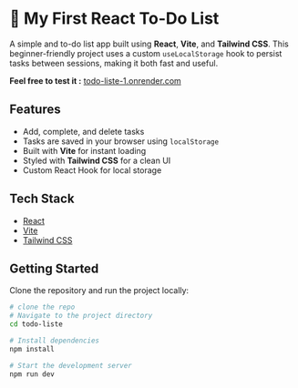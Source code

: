 # 📝 My First React To-Do List

A simple and  to-do list app built using **React**, **Vite**, and **Tailwind CSS**. This beginner-friendly project uses a custom `useLocalStorage` hook to persist tasks between sessions, making it both fast and useful. 

**Feel free to test it :** [todo-liste-1.onrender.com](https://todo-liste-1.onrender.com/)

##  Features

-   Add, complete, and delete tasks
-   Tasks are saved in your browser using `localStorage`
-   Built with **Vite** for instant loading
-   Styled with **Tailwind CSS** for a clean UI
-   Custom React Hook for local storage


## Tech Stack

- [React](https://reactjs.org/)
- [Vite](https://vitejs.dev/)
- [Tailwind CSS](https://tailwindcss.com/)

##  Getting Started

Clone the repository and run the project locally:

```bash
# clone the repo
# Navigate to the project directory
cd todo-liste

# Install dependencies
npm install

# Start the development server
npm run dev
